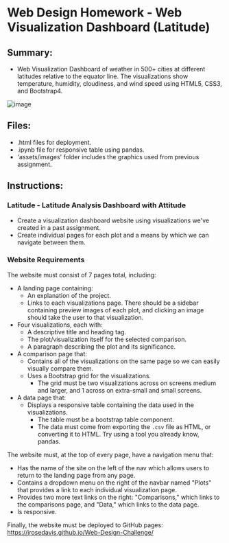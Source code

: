 # Web Design Homework - Web Visualization Dashboard (Latitude)

## Summary:

* Web Visualization Dashboard of weather in 500+ cities at different latitudes relative to the equator line. The visualizations show temperature, humidity, cloudiness, and wind speed using HTML5, CSS3, and Bootstrap4.

![image](https://user-images.githubusercontent.com/72557712/120234416-26716700-c215-11eb-8b40-b8d40b347642.png)


## Files:
* .html files for deployment.
*  .ipynb file for responsive table using pandas.
*  'assets/images' folder includes the graphics used from previous assignment.

## Instructions:

### Latitude - Latitude Analysis Dashboard with Attitude

* Create a visualization dashboard website using visualizations we've created in a past assignment.
* Create individual pages for each plot and a means by which we can navigate between them.

### Website Requirements
The website must consist of 7 pages total, including:
* A landing page containing:
  * An explanation of the project.
  * Links to each visualizations page. There should be a sidebar containing preview images of each plot, and clicking an image should take the user to that visualization.
* Four visualizations, each with:
  * A descriptive title and heading tag.
  * The plot/visualization itself for the selected comparison.
  * A paragraph describing the plot and its significance.
* A comparison page that:
  * Contains all of the visualizations on the same page so we can easily visually compare them.
  * Uses a Bootstrap grid for the visualizations.
    * The grid must be two visualizations across on screens medium and larger, and 1 across on extra-small and small screens.
* A data page that:
  * Displays a responsive table containing the data used in the visualizations.
    * The table must be a bootstrap table component.
    * The data must come from exporting the `.csv` file as HTML, or converting it to HTML. Try using a tool you already know, pandas. 
    
The website must, at the top of every page, have a navigation menu that:
* Has the name of the site on the left of the nav which allows users to return to the landing page from any page.
* Contains a dropdown menu on the right of the navbar named "Plots" that provides a link to each individual visualization page.
* Provides two more text links on the right: "Comparisons," which links to the comparisons page, and "Data," which links to the data page.
* Is responsive.

Finally, the website must be deployed to GitHub pages: https://jrosedavis.github.io/Web-Design-Challenge/

